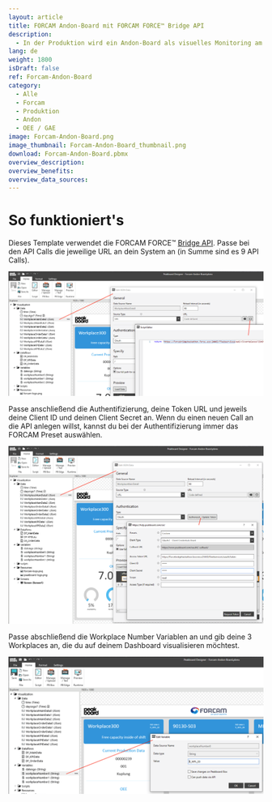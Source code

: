 ```yaml
---
layout: article
title: FORCAM Andon-Board mit FORCAM FORCE™ Bridge API
description: 
  - In der Produktion wird ein Andon-Board als visuelles Monitoring am Shopfloor eingesetzt, um den Produktionsstatus einer Produktionslinie bzw. eines Produktionssystems darzustellen.  Fertigungsprozesse können so ganz einfach optimiert werden. Dieses Template verwendet eine Anbindung an FORCAM FORCE™, der IT-Plattform für das industrielle Internet der Dinge (IIoT) von FORCAM. Es werden drei Workplaces in Echtzeit visualisiert. Die Prozessdaten und Daten zur Gesamtanlageneffektivität (GAE / OEE) werden über die FORCE Bridge API von FORCAM abgerufen und als Andon Dashboard dargestellt. 
lang: de
weight: 1800
isDraft: false
ref: Forcam-Andon-Board
category:
  - Alle
  - Forcam
  - Produktion
  - Andon
  - OEE / GAE
image: Forcam-Andon-Board.png
image_thumbnail: Forcam-Andon-Board_thumbnail.png
download: Forcam-Andon-Board.pbmx
overview_description:
overview_benefits:
overview_data_sources:
---
```

# So funktioniert's

Dieses Template verwendet die FORCAM FORCE™ [Bridge API](https://docs.forcebridge.io/). Passe bei den API Calls die jeweilige URL an dein System an (in Summe sind es 9 API Calls). 

![](img/forcam-edit-json-call-url.png)

Passe anschließend die Authentifizierung, deine Token URL und jeweils deine Client ID und deinen Client Secret an. Wenn du einen neuen Call an die API anlegen willst, kannst du bei der Authentifizierung immer das FORCAM Preset auswählen. 

![](img/forcam-edit-authentication.png)

Passe abschließend die Workplace Number Variablen an und gib deine 3 Workplaces an, die du auf deinem Dashboard visualisieren möchtest.

![](img/forcam-edit-workplace-number.png)
